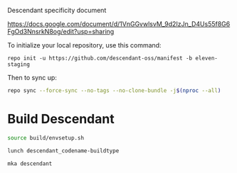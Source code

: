 Descendant specificity document

https://docs.google.com/document/d/1VnGGvwlsvM_9d2IzJn_D4Us55f8G6FgOd3NnsrkN8og/edit?usp=sharing

To initialize your local repository, use this command:

	repo init -u https://github.com/descendant-oss/manifest -b eleven-staging

 Then to sync up:

```bash
repo sync --force-sync --no-tags --no-clone-bundle -j$(nproc --all)
```

Build Descendant
==================

```bash
source build/envsetup.sh

lunch descendant_codename-buildtype

mka descendant
```
